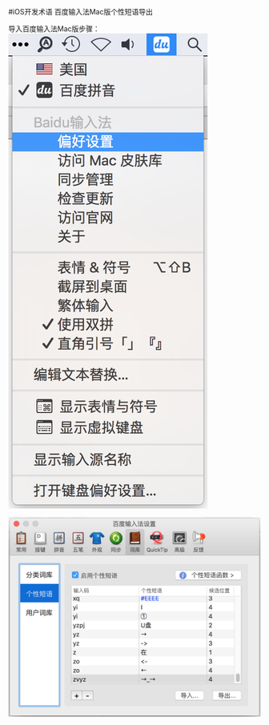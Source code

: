 #iOS开发术语
百度输入法Mac版个性短语导出

导入百度输入法Mac版步骤：
![](https://github.com/Channe/iosTermForBaiduMacInput/blob/master/%E5%AF%BC%E5%85%A5%E6%AD%A5%E9%AA%A41.png)

![](https://github.com/Channe/iosTermForBaiduMacInput/blob/master/%E5%AF%BC%E5%85%A5%E6%AD%A5%E9%AA%A42.png)
